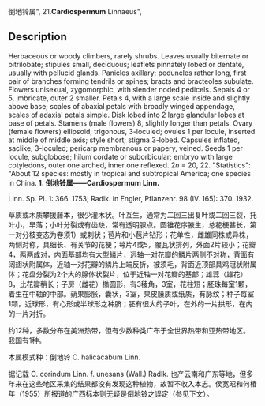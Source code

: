 倒地铃属",
21.**Cardiospermum** Linnaeus",

## Description
Herbaceous or woody climbers, rarely shrubs. Leaves usually biternate or bitrilobate; stipules small, deciduous; leaflets pinnately lobed or dentate, usually with pellucid glands. Panicles axillary; peduncles rather long, first pair of branches forming tendrils or spines; bracts and bracteoles subulate. Flowers unisexual, zygomorphic, with slender noded pedicels. Sepals 4 or 5, imbricate, outer 2 smaller. Petals 4, with a large scale inside and slightly above base; scales of abaxial petals with broadly winged appendage, scales of adaxial petals simple. Disk lobed into 2 large glandular lobes at base of petals. Stamens (male flowers) 8, slightly longer than petals. Ovary (female flowers) ellipsoid, trigonous, 3-loculed; ovules 1 per locule, inserted at middle of middle axis; style short; stigma 3-lobed. Capsules inflated, saclike, 3-loculed; pericarp membranous or papery, veined. Seeds 1 per locule, subglobose; hilum cordate or suborbicular; embryo with large cotyledons, outer one arched, inner one reflexed. 2*n* = 20, 22.
  "Statistics": "About 12 species: mostly in tropical and subtropical America; one species in China.
**1. 倒地铃属——Cardiospermum Linn.**

Linn. Sp. Pl. 1: 366. 1753; Radlk. in Engler, Pflanzenr. 98 (IV. 165): 370. 1932.

草质或木质攀援藤本，很少灌木状。叶互生，通常为二回三出复叶或二回三裂，托叶小，早落；小叶分裂或有齿缺，常有透明腺点。圆锥花序腋生，总花梗甚长，第一对分枝变态为卷须1）或刺状；苞片和小苞片钻形；花单性，雌雄同株或异株，两侧对称，具细长、有关节的花梗；萼片4或5，覆瓦状排列，外面2片较小；花瓣4，两两成对，内面基部均有大型鳞片，远轴一对花瓣的鳞片两侧不对称，背面有阔翅状附属体，近轴一对花瓣的鳞片上端反折，被须毛，背面近顶部具鸡冠状附属体；花盘分裂为2个大的腺体状裂片，位于近轴一对花瓣的基部；雄蕊（雄花）8，比花瓣稍长；子房（雌花）椭圆形，有3稜角，3室，花柱短；胚珠每室1颗，着生在中轴的中部。蒴果膨胀，囊状，3室，果皮膜质或纸质，有脉纹；种子每室1颗，近球形，有心形或半球形之种脐；胚有很大的子叶，在外的一片拱形，在内的一片对折。

约12种，多数分布在美洲热带，但有少数种类广布于全世界热带和亚热带地区。我国有1种。

本属模式种：倒地铃 C. halicacabum Linn.

据记载 C. corindum Linn. f. unesans (Wall.) Radlk. 也产云南和广东等地，但多年来在这些地区采集的结果都没有发现这种植物，故暂不收入本志。侯宽昭和何椿年（1955）所报道的广西标本则无疑是倒地铃之误定（参见下文）。
